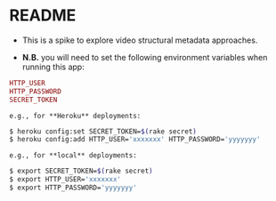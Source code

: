 # README

* This is a spike to explore video structural metadata approaches.

* **N.B.** you will need to set the following environment variables
    when running this app:
```ruby
HTTP_USER
HTTP_PASSWORD
SECRET_TOKEN
```

    e.g., for **Heroku** deployments:
```bash
$ heroku config:set SECRET_TOKEN=$(rake secret)
$ heroku config:add HTTP_USER='xxxxxxx' HTTP_PASSWORD='yyyyyyy'
```

    e.g., for **local** deployments:
```bash
$ export SECRET_TOKEN=$(rake secret)
$ export HTTP_USER='xxxxxxx' 
$ export HTTP_PASSWORD='yyyyyyy'
```
